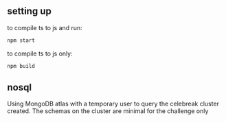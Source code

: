 ## setting up
to compile ts to js and run:
```bash
npm start
```

to compile ts to js only:
```bash
npm build
```

## nosql
Using MongoDB atlas with a temporary user to query the celebreak cluster created. The schemas on the cluster are minimal for the challenge only

